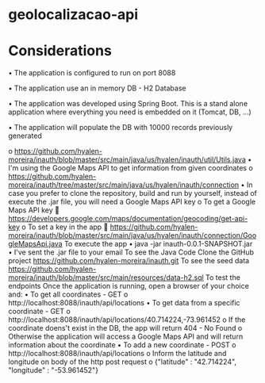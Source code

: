 # geolocalizacao-api

# Considerations
   • The application is configured to run on port 8088
   
   • The application use an in memory DB - H2 Database
   
   • The application was developed using Spring Boot. This is a stand alone application where everything you need is embedded on it (Tomcat, DB, ...)
   
   • The application will populate the DB with 10000 records previously generated

  
o	https://github.com/hyalen-moreira/inauth/blob/master/src/main/java/us/hyalen/inauth/util/Utils.java
•	I'm using the Google Maps API to get information from given coordinates
o	https://github.com/hyalen-moreira/inauth/tree/master/src/main/java/us/hyalen/inauth/connection
•	In case you prefer to clone the repository, build and run by yourself, instead of execute the .jar file, you will need a Google Maps API key
o	To get a Google Maps API key
	https://developers.google.com/maps/documentation/geocoding/get-api-key
o	To set a key in the app
	https://github.com/hyalen-moreira/inauth/blob/master/src/main/java/us/hyalen/inauth/connection/GoogleMapsApi.java
To execute the app
•	java -jar inauth-0.0.1-SNAPSHOT.jar
•	I've sent the .jar file to your email
To see the Java Code
Clone the GitHub project https://github.com/hyalen-moreira/inauth.git
To see the seed data
https://github.com/hyalen-moreira/inauth/blob/master/src/main/resources/data-h2.sql
To test the endpoints
Once the application is running, open a browser of your choice and:
•	To get all coordinates - GET
o	http://localhost:8088/inauth/api/locations
•	To get data from a specific coordinate - GET
o	http://localhost:8088/inauth/api/locations/40.714224,-73.961452
o	If the coordinate doens't exist in the DB, the app will return 404 - No Found
o	Otherwise the application will access a Google Maps API and will return information about the coordinate
•	To add a new coordinate - POST
o	http://localhost:8088/inauth/api/locations
o	Inform the latitude and longitude on body of the http post request
o	{"latitude" : "42.714224", "longitude" : "-53.961452"}
